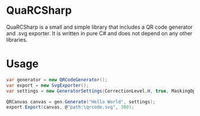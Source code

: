 ﻿# QuaRCSharp
QuaRCSharp is a small and simple library that includes a QR code generator and .svg exporter. It is written in pure C# and does not depend on any other libraries.


# Usage
```csharp
var generator = new QRCodeGenerator();
var export = new SvgExporter();
var settings = new GeneratorSettings(CorrectionLevel.H, true, MaskingOptions.Auto);

QRCanvas canvas = gen.Generate("Hello World", settings);
export.Export(canvas, @"path:\qrcode.svg", 300);
```

